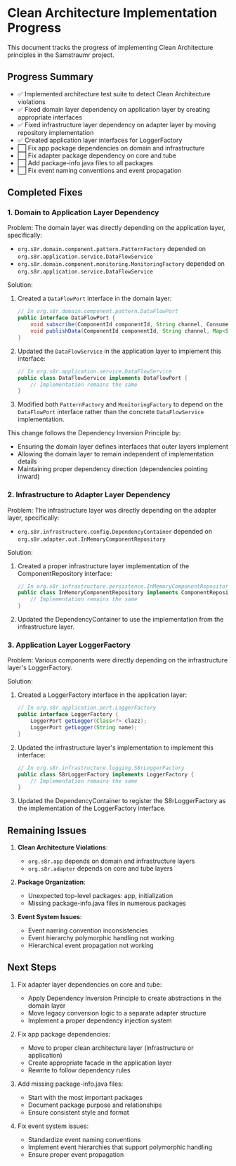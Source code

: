 # Clean Architecture Implementation Progress

This document tracks the progress of implementing Clean Architecture principles in the Samstraumr project.

## Progress Summary

- ✅ Implemented architecture test suite to detect Clean Architecture violations
- ✅ Fixed domain layer dependency on application layer by creating appropriate interfaces
- ✅ Fixed infrastructure layer dependency on adapter layer by moving repository implementation
- ✅ Created application layer interfaces for LoggerFactory
- ⬜ Fix app package dependencies on domain and infrastructure
- ⬜ Fix adapter package dependency on core and tube
- ⬜ Add package-info.java files to all packages
- ⬜ Fix event naming conventions and event propagation

## Completed Fixes

### 1. Domain to Application Layer Dependency

Problem: The domain layer was directly depending on the application layer, specifically:
- `org.s8r.domain.component.pattern.PatternFactory` depended on `org.s8r.application.service.DataFlowService`
- `org.s8r.domain.component.monitoring.MonitoringFactory` depended on `org.s8r.application.service.DataFlowService`

Solution:
1. Created a `DataFlowPort` interface in the domain layer:
   ```java
   // In org.s8r.domain.component.pattern.DataFlowPort
   public interface DataFlowPort {
       void subscribe(ComponentId componentId, String channel, Consumer<ComponentDataEvent> handler);
       void publishData(ComponentId componentId, String channel, Map<String, Object> data);
   }
   ```

2. Updated the `DataFlowService` in the application layer to implement this interface:
   ```java
   // In org.s8r.application.service.DataFlowService
   public class DataFlowService implements DataFlowPort {
       // Implementation remains the same
   }
   ```

3. Modified both `PatternFactory` and `MonitoringFactory` to depend on the `DataFlowPort` interface rather than the concrete `DataFlowService` implementation.

This change follows the Dependency Inversion Principle by:
- Ensuring the domain layer defines interfaces that outer layers implement
- Allowing the domain layer to remain independent of implementation details
- Maintaining proper dependency direction (dependencies pointing inward)

### 2. Infrastructure to Adapter Layer Dependency

Problem: The infrastructure layer was directly depending on the adapter layer, specifically:
- `org.s8r.infrastructure.config.DependencyContainer` depended on `org.s8r.adapter.out.InMemoryComponentRepository`

Solution:
1. Created a proper infrastructure layer implementation of the ComponentRepository interface:
   ```java
   // In org.s8r.infrastructure.persistence.InMemoryComponentRepository
   public class InMemoryComponentRepository implements ComponentRepository {
       // Implementation remains the same
   }
   ```

2. Updated the DependencyContainer to use the implementation from the infrastructure layer.

### 3. Application Layer LoggerFactory

Problem: Various components were directly depending on the infrastructure layer's LoggerFactory.

Solution:
1. Created a LoggerFactory interface in the application layer:
   ```java
   // In org.s8r.application.port.LoggerFactory
   public interface LoggerFactory {
       LoggerPort getLogger(Class<?> clazz);
       LoggerPort getLogger(String name);
   }
   ```

2. Updated the infrastructure layer's implementation to implement this interface:
   ```java
   // In org.s8r.infrastructure.logging.S8rLoggerFactory
   public class S8rLoggerFactory implements LoggerFactory {
       // Implementation remains the same
   }
   ```

3. Updated the DependencyContainer to register the S8rLoggerFactory as the implementation of the LoggerFactory interface.

## Remaining Issues

1. **Clean Architecture Violations**:
   - `org.s8r.app` depends on domain and infrastructure layers
   - `org.s8r.adapter` depends on core and tube layers

2. **Package Organization**:
   - Unexpected top-level packages: app, initialization
   - Missing package-info.java files in numerous packages

3. **Event System Issues**:
   - Event naming convention inconsistencies
   - Event hierarchy polymorphic handling not working
   - Hierarchical event propagation not working

## Next Steps

1. Fix adapter layer dependencies on core and tube:
   - Apply Dependency Inversion Principle to create abstractions in the domain layer
   - Move legacy conversion logic to a separate adapter structure
   - Implement a proper dependency injection system

2. Fix app package dependencies:
   - Move to proper clean architecture layer (infrastructure or application)
   - Create appropriate facade in the application layer
   - Rewrite to follow dependency rules

3. Add missing package-info.java files:
   - Start with the most important packages
   - Document package purpose and relationships
   - Ensure consistent style and format

4. Fix event system issues:
   - Standardize event naming conventions
   - Implement event hierarchies that support polymorphic handling
   - Ensure proper event propagation